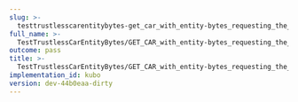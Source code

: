 ```yaml
---
slug: >-
  testtrustlesscarentitybytes-get_car_with_entity-bytes_requesting_the_first_byte_of_a_file_(format-car)-header_content-disposition
full_name: >-
  TestTrustlessCarEntityBytes/GET_CAR_with_entity-bytes_requesting_the_first_byte_of_a_file_(format=car)/Header_Content-Disposition
outcome: pass
title: >-
  TestTrustlessCarEntityBytes/GET_CAR_with_entity-bytes_requesting_the_first_byte_of_a_file_(format=car)/Header_Content-Disposition
implementation_id: kubo
version: dev-44b0eaa-dirty
---
```


